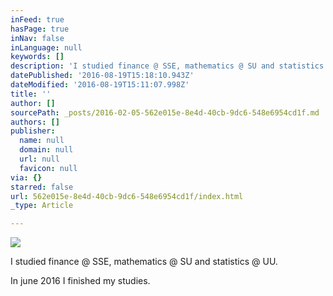 ```yaml
---
inFeed: true
hasPage: true
inNav: false
inLanguage: null
keywords: []
description: 'I studied finance @ SSE, mathematics @ SU and statistics @ UU. '
datePublished: '2016-08-19T15:18:10.943Z'
dateModified: '2016-08-19T15:11:07.998Z'
title: ''
author: []
sourcePath: _posts/2016-02-05-562e015e-8e4d-40cb-9dc6-548e6954cd1f.md
authors: []
publisher:
  name: null
  domain: null
  url: null
  favicon: null
via: {}
starred: false
url: 562e015e-8e4d-40cb-9dc6-548e6954cd1f/index.html
_type: Article

---
```

![](https://the-grid-user-content.s3-us-west-2.amazonaws.com/8eeb7288-f7db-4859-ab2d-c8e7c7d52db1.jpg)

I studied finance @ SSE, mathematics @ SU and statistics @ UU. 

In june 2016 I finished my studies.
